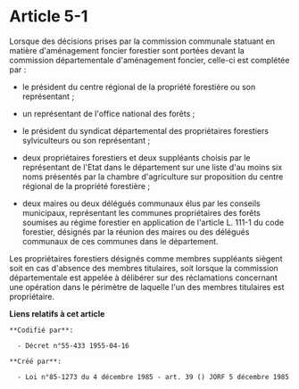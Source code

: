 # Article 5-1

Lorsque des décisions prises par la commission communale statuant en matière d'aménagement foncier forestier sont portées
devant la commission départementale d'aménagement foncier, celle-ci est complétée par :

- le président du centre régional de la propriété forestière ou son représentant ;

- un représentant de l'office national des forêts ;

- le président du syndicat départemental des propriétaires forestiers sylviculteurs ou son représentant ;

- deux propriétaires forestiers et deux suppléants choisis par le représentant de l'Etat dans le département sur une liste
d'au moins six noms présentés par la chambre d'agriculture sur proposition du centre régional de la propriété forestière ;

- deux maires ou deux délégués communaux élus par les conseils municipaux, représentant les communes propriétaires des forêts
soumises au régime forestier en application de l'article L. 111-1 du code forestier, désignés par la réunion des maires ou
des délégués communaux de ces communes dans le département.

Les propriétaires forestiers désignés comme membres suppléants siègent soit en cas d'absence des membres titulaires, soit
lorsque la commission départementale est appelée à délibérer sur des réclamations concernant une opération dans le périmètre
de laquelle l'un des membres titulaires est propriétaire.

**Liens relatifs à cet article**

	**Codifié par**:

	  - Décret n°55-433 1955-04-16

	**Créé par**:

	  - Loi n°85-1273 du 4 décembre 1985 - art. 39 () JORF 5 décembre 1985
